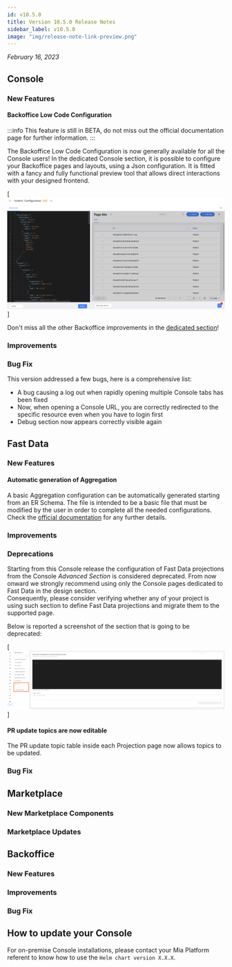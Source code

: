 ```yaml
---
id: v10.5.0
title: Version 10.5.0 Release Notes
sidebar_label: v10.5.0
image: "img/release-note-link-preview.png"
---
```


_February 16, 2023_

## Console

### New Features

#### Backoffice Low Code Configuration

:::info
This feature is still in BETA, do not miss out the official documentation page for further information.
:::

The Backoffice Low Code Configuration is now generally available for all the Console users!
In the dedicated Console section, it is possible to configure your Backoffice pages and layouts, using a Json configuration. It is fitted with a fancy and fully functional preview tool that allows direct interactions with your designed frontend.

[![Mia Platform Backoffice Low Code Configuration](./img/10.5/backoffice-config-low-code.png)]


Don't miss all the other Backoffice improvements in the [dedicated section](#backoffice)!

### Improvements 

### Bug Fix

This version addressed a few bugs, here is a comprehensive list:

* A bug causing a log out when rapidly opening multiple Console tabs has been fixed
* Now, when opening a Console URL, you are correctly redirected to the specific resource even when you have to login first
* Debug section now appears correctly visible again

## Fast Data

### New Features

#### Automatic generation of Aggregation

A basic Aggregation configuration can be automatically generated starting from an ER Schema. The file is intended to be a basic file that must be modified by the user in order to complete all the needed configurations. Check the [official documentation](../fast_data/configuration/single_view_creator/low_code#aggregation) for any further details.

### Improvements

### Deprecations

Starting from this Console release the configuration of Fast Data projections from the Console _Advanced Section_ is considered deprecated.
From now onward we strongly recommend using only the Console pages dedicated to Fast Data in the design section.  
Consequently, please consider verifying whether any of your project is using such section to define Fast Data projections and migrate
them to the supported page. 

Below is reported a screenshot of the section that is going to be deprecated:

[![Mia Platform Advanced Section - Fast Data section highlighted in orange](./img/10.5/advanced_section_fast_data.jpg)]

#### PR update topics are now editable

The PR update topic table inside each Projection page now allows topics to be updated.
 
### Bug Fix

## Marketplace

### New Marketplace Components

### Marketplace Updates

## Backoffice 

### New Features

### Improvements

### Bug Fix

## How to update your Console

For on-premise Console installations, please contact your Mia Platform referent to know how to use the `Helm chart version X.X.X`.
